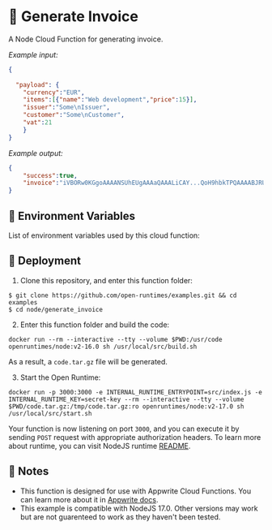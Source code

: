 # 🧾 Generate Invoice

A Node Cloud Function for generating invoice.

_Example input:_

```json
{
 
  "payload": {
    "currency":"EUR",
    "items":[{"name":"Web development","price":15}],
    "issuer":"Some\nIssuer",
    "customer":"Some\nCustomer",
    "vat":21
    }
}
```

_Example output:_


```json
{
    "success":true,
    "invoice":"iVBORw0KGgoAAAANSUhEUgAAAaQAAALiCAY...QoH9hbkTPQAAAABJRU5ErkJggg=="
}
```

## 📝 Environment Variables

List of environment variables used by this cloud function:


## 🚀 Deployment

1. Clone this repository, and enter this function folder:

```
$ git clone https://github.com/open-runtimes/examples.git && cd examples
$ cd node/generate_invoice
```

2. Enter this function folder and build the code:
```
docker run --rm --interactive --tty --volume $PWD:/usr/code openruntimes/node:v2-16.0 sh /usr/local/src/build.sh
```
As a result, a `code.tar.gz` file will be generated.

3. Start the Open Runtime:
```
docker run -p 3000:3000 -e INTERNAL_RUNTIME_ENTRYPOINT=src/index.js -e INTERNAL_RUNTIME_KEY=secret-key --rm --interactive --tty --volume $PWD/code.tar.gz:/tmp/code.tar.gz:ro openruntimes/node:v2-17.0 sh /usr/local/src/start.sh
```

Your function is now listening on port `3000`, and you can execute it by sending `POST` request with appropriate authorization headers. To learn more about runtime, you can visit NodeJS runtime [README](https://github.com/open-runtimes/open-runtimes/tree/main/runtimes/node-17.0).

## 📝 Notes
 - This function is designed for use with Appwrite Cloud Functions. You can learn more about it in [Appwrite docs](https://appwrite.io/docs/functions).
 - This example is compatible with NodeJS 17.0. Other versions may work but are not guarenteed to work as they haven't been tested.
